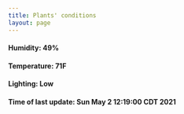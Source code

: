 ```yaml
---
title: Plants' conditions
layout: page
---
```



#### Humidity: 49%
#### Temperature: 71F
#### Lighting: Low
#### Time of last update: Sun May  2 12:19:00 CDT 2021
